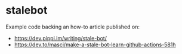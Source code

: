 # stalebot

Example code backing an how-to article published on:

 * https://dev.pippi.im/writing/stale-bot/
 * https://dev.to/masci/make-a-stale-bot-learn-github-actions-581h
